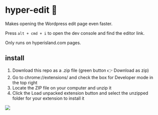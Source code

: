# hyper-edit 📝

Makes opening the Wordpress edit page even faster. 

Press `alt + cmd + i` to open the dev console and find the editor link.

Only runs on hyperisland.com pages.

## install

1. Download this repo as a .zip file (green button 👉 Download as zip)
2. Go to chrome://extensions/ and check the box for Developer mode in the top right
3. Locate the ZIP file on your computer and unzip it
4. Click the Load unpacked extension button and select the unzipped folder for your extension to install it

![](https://sayingimages.com/wp-content/uploads/and-youre-welcome-your-meme.png)